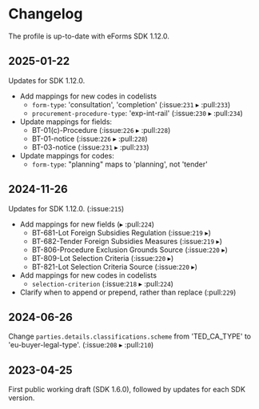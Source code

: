 # Changelog

The profile is up-to-date with eForms SDK 1.12.0.

## 2025-01-22

Updates for SDK 1.12.0.

- Add mappings for new codes in codelists
  - `form-type`: 'consultation', 'completion' (:issue:`231` ▸ :pull:`233`)
  - `procurement-procedure-type`: 'exp-int-rail' (:issue:`230` ▸ :pull:`234`)
- Update mappings for fields:
  - BT-01(c)-Procedure (:issue:`226` ▸ :pull:`228`)
  - BT-01-notice (:issue:`226` ▸ :pull:`228`)
  - BT-03-notice (:issue:`231` ▸ :pull:`233`)
- Update mappings for codes:
  - `form-type`: "planning" maps to 'planning', not 'tender'

## 2024-11-26

Updates for SDK 1.12.0. (:issue:`215`)

- Add mappings for new fields (▸ :pull:`224`)
  - BT-681-Lot Foreign Subsidies Regulation (:issue:`219` ▸)
  - BT-682-Tender Foreign Subsidies Measures (:issue:`219` ▸)
  - BT-806-Procedure Exclusion Grounds Source (:issue:`220` ▸)
  - BT-809-Lot Selection Criteria (:issue:`220` ▸)
  - BT-821-Lot Selection Criteria Source (:issue:`220` ▸)
- Add mappings for new codes in codelists
  - `selection-criterion` (:issue:`218` ▸ :pull:`224`)
- Clarify when to append or prepend, rather than replace (:pull:`229`)

## 2024-06-26

Change `parties.details.classifications.scheme` from 'TED_CA_TYPE' to 'eu-buyer-legal-type'. (:issue:`208` ▸ :pull:`210`)

## 2023-04-25

First public working draft (SDK 1.6.0), followed by updates for each SDK version.
